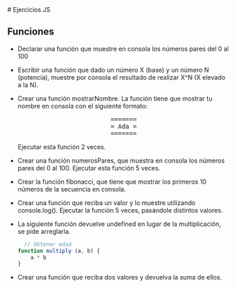 <section class="cover">
# Ejercicios JS
</section>

<section>

## Funciones

- Declarar una función que muestre en consola los números pares del 0 al 100

- Escribir una función que dado un número X (base) y un número N (potencia), muestre por consola el resultado de realizar X^N (X elevado a la N).

- Crear una función mostrarNombre. La función tiene que mostrar tu nombre en consola con el siguiente formato:
  <pre><center>=======
  = Ada =
  =======</center></pre>

  Ejecutar esta función 2 veces.


- Crear una función numerosPares, que muestra en consola los números pares del 0 al 100. Ejecutar esta función 5 veces.

- Crear la función fibonacci, que tiene que mostrar los primeros 10 números de la secuencia en consola.

- Crear una función que reciba un valor y lo muestre utilizando console.log(). Ejecutar la función 5 veces, pasándole distintos valores.

- La siguiente función devuelve undefined en lugar de la multiplicación, se pide arreglarla.

  ~~~javascript
    // Obtener edad
  function multiply (a, b) {
      a * b
  }
  ~~~

- Crear una función que reciba dos valores y devuelva la suma de ellos.

</section>